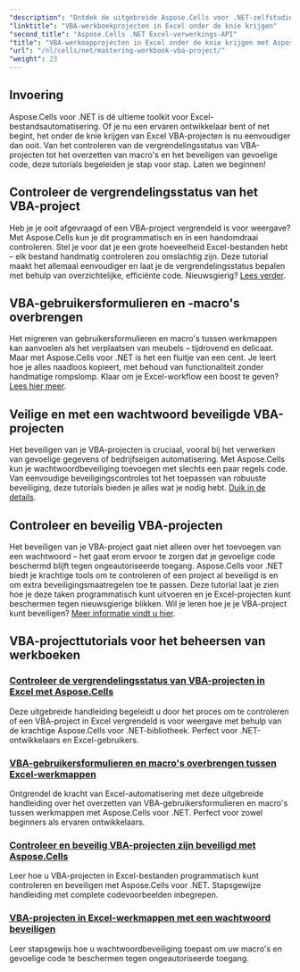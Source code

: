```yaml
---
"description": "Ontdek de uitgebreide Aspose.Cells voor .NET-zelfstudies om de vergrendelingsstatus van Excel VBA-projecten, de overdracht van gebruikersformulieren en de beveiliging van VBA-projecten onder de knie te krijgen."
"linktitle": "VBA-werkboekprojecten in Excel onder de knie krijgen"
"second_title": "Aspose.Cells .NET Excel-verwerkings-API"
"title": "VBA-werkmapprojecten in Excel onder de knie krijgen met Aspose.Cells"
"url": "/nl/cells/net/mastering-workbook-vba-project/"
"weight": 23
---
```


## Invoering

Aspose.Cells voor .NET is dé ultieme toolkit voor Excel-bestandsautomatisering. Of je nu een ervaren ontwikkelaar bent of net begint, het onder de knie krijgen van Excel VBA-projecten is nu eenvoudiger dan ooit. Van het controleren van de vergrendelingsstatus van VBA-projecten tot het overzetten van macro's en het beveiligen van gevoelige code, deze tutorials begeleiden je stap voor stap. Laten we beginnen!

## Controleer de vergrendelingsstatus van het VBA-project

Heb je je ooit afgevraagd of een VBA-project vergrendeld is voor weergave? Met Aspose.Cells kun je dit programmatisch en in een handomdraai controleren. Stel je voor dat je een grote hoeveelheid Excel-bestanden hebt – elk bestand handmatig controleren zou omslachtig zijn. Deze tutorial maakt het allemaal eenvoudiger en laat je de vergrendelingsstatus bepalen met behulp van overzichtelijke, efficiënte code. Nieuwsgierig? [Lees verder](./check-vba-project-lock-status/).

## VBA-gebruikersformulieren en -macro's overbrengen

Het migreren van gebruikersformulieren en macro's tussen werkmappen kan aanvoelen als het verplaatsen van meubels – tijdrovend en delicaat. Maar met Aspose.Cells voor .NET is het een fluitje van een cent. Je leert hoe je alles naadloos kopieert, met behoud van functionaliteit zonder handmatige rompslomp. Klaar om je Excel-workflow een boost te geven? [Lees hier meer](./transfer-vba-user-form-and-macro/).

## Veilige en met een wachtwoord beveiligde VBA-projecten

Het beveiligen van je VBA-projecten is cruciaal, vooral bij het verwerken van gevoelige gegevens of bedrijfseigen automatisering. Met Aspose.Cells kun je wachtwoordbeveiliging toevoegen met slechts een paar regels code. Van eenvoudige beveiligingscontroles tot het toepassen van robuuste beveiliging, deze tutorials bieden je alles wat je nodig hebt. [Duik in de details](./password-protect-vba-projects/).

## Controleer en beveilig VBA-projecten

Het beveiligen van je VBA-project gaat niet alleen over het toevoegen van een wachtwoord – het gaat erom ervoor te zorgen dat je gevoelige code beschermd blijft tegen ongeautoriseerde toegang. Aspose.Cells voor .NET biedt je krachtige tools om te controleren of een project al beveiligd is en om extra beveiligingsmaatregelen toe te passen. Deze tutorial laat je zien hoe je deze taken programmatisch kunt uitvoeren en je Excel-projecten kunt beschermen tegen nieuwsgierige blikken. Wil je leren hoe je je VBA-project kunt beveiligen? [Meer informatie vindt u hier](./check-and-secure-vba-projects-is-protected/).

## VBA-projecttutorials voor het beheersen van werkboeken
### [Controleer de vergrendelingsstatus van VBA-projecten in Excel met Aspose.Cells](./check-vba-project-lock-status/)
Deze uitgebreide handleiding begeleidt u door het proces om te controleren of een VBA-project in Excel vergrendeld is voor weergave met behulp van de krachtige Aspose.Cells voor .NET-bibliotheek. Perfect voor .NET-ontwikkelaars en Excel-gebruikers.
### [VBA-gebruikersformulieren en macro's overbrengen tussen Excel-werkmappen](./transfer-vba-user-form-and-macro/)
Ontgrendel de kracht van Excel-automatisering met deze uitgebreide handleiding over het overzetten van VBA-gebruikersformulieren en macro's tussen werkmappen met Aspose.Cells voor .NET. Perfect voor zowel beginners als ervaren ontwikkelaars.
### [Controleer en beveilig VBA-projecten zijn beveiligd met Aspose.Cells](./check-and-secure-vba-projects-is-protected/)
Leer hoe u VBA-projecten in Excel-bestanden programmatisch kunt controleren en beveiligen met Aspose.Cells voor .NET. Stapsgewijze handleiding met complete codevoorbeelden inbegrepen.
### [VBA-projecten in Excel-werkmappen met een wachtwoord beveiligen](./password-protect-vba-projects/)
Leer stapsgewijs hoe u wachtwoordbeveiliging toepast om uw macro's en gevoelige code te beschermen tegen ongeautoriseerde toegang.